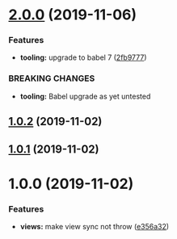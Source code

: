 # [2.0.0](https://github.com/sugarandmagic/sequelize-mv-support/compare/v1.0.2...v2.0.0) (2019-11-06)


### Features

* **tooling:** upgrade to babel 7 ([2fb9777](https://github.com/sugarandmagic/sequelize-mv-support/commit/2fb97774462d11347930ffdfb1a7220a1023bba9))


### BREAKING CHANGES

* **tooling:** Babel upgrade as yet untested

## [1.0.2](https://github.com/sugarandmagic/sequelize-mv-support/compare/v1.0.1...v1.0.2) (2019-11-02)

## [1.0.1](https://github.com/sugarandmagic/sequelize-mv-support/compare/v1.0.0...v1.0.1) (2019-11-02)

# 1.0.0 (2019-11-02)


### Features

* **views:** make view sync not throw ([e356a32](https://github.com/sugarandmagic/sequelize-mv-support/commit/e356a3281c861f8e7716d2e3846c9c0572bf3c1e))
